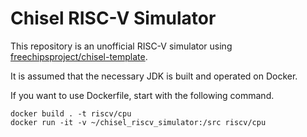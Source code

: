 Chisel RISC-V Simulator
=======================

This repository is an unofficial RISC-V simulator using [freechipsproject/chisel-template](https://github.com/freechipsproject/chisel-template).

It is assumed that the necessary JDK is built and operated on Docker.

If you want to use Dockerfile, start with the following command.

```:sh
docker build . -t riscv/cpu
docker run -it -v ~/chisel_riscv_simulator:/src riscv/cpu
```
